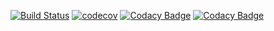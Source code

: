 [![Build Status](https://travis-ci.org/ka2803/STP-lab8.svg?branch=master)](https://travis-ci.org/ka2803/STP-lab8)
[![codecov](https://codecov.io/gh/ka2803/STP-lab8/branch/master/graph/badge.svg)](https://codecov.io/gh/ka2803/STP-lab8)
[![Codacy Badge](https://api.codacy.com/project/badge/Grade/d9b341d7b2a6434d910751b8356c40bc)](https://www.codacy.com/app/ka2803/STP-lab8?utm_source=github.com&amp;utm_medium=referral&amp;utm_content=ka2803/STP-lab8&amp;utm_campaign=Badge_Grade)
[![Codacy Badge](https://api.codacy.com/project/badge/Coverage/d9b341d7b2a6434d910751b8356c40bc)](https://www.codacy.com/app/ka2803/STP-lab8?utm_source=github.com&utm_medium=referral&utm_content=ka2803/STP-lab8&utm_campaign=Badge_Coverage)